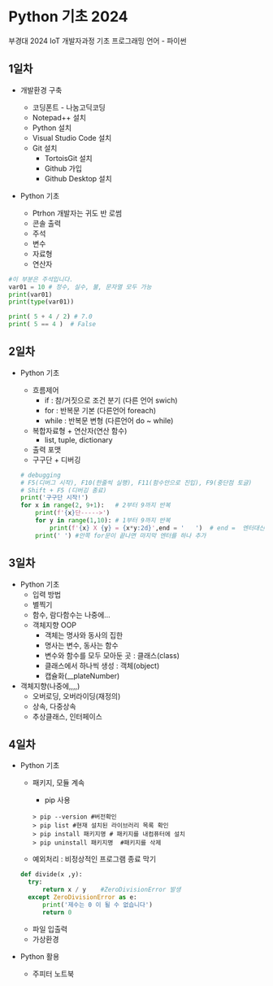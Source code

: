 # Python 기초 2024
부경대 2024 IoT 개발자과정 기초 프로그래밍 언어 - 파이썬

## 1일차
- 개발환경 구축
  - 코딩폰트 - 나눔고딕코딩
  - Notepad++ 설치
  - Python 설치
  - Visual Studio Code 설치
  - Git 설치
    - TortoisGit 설치
    - Github 가입
    - Github Desktop 설치

- Python 기초
  - Ptrhon 개발자는 귀도 반 로썸 
  - 콘솔 출력
  - 주석      
  - 변수
  - 자료형
  - 연산자

```Python
#이 부분은 주석입니다.
var01 = 10 # 정수, 실수, 불, 문자열 모두 가능
print(var01)
print(type(var01))

print( 5 + 4 / 2) # 7.0
print( 5 == 4 )  # False
```

## 2일차
- Python 기초
  - 흐름제어
    - if : 참/거짓으로 조건 분기 (다른 언어 swich)
    - for : 반복문 기본 (다른언어 foreach)
    - while : 반복문 변형 (다른언어 do ~ while)
  - 복합자료형 + 연산자(연산 함수)
    - list, tuple, dictionary
  - 출력 포맷
  - 구구단 + 디버깅

  ```Python
  # debugging
  # F5(디버그 시작), F10(한줄씩 실행), F11(함수안으로 진입), F9(중단점 토글)
  # Shift + F5 (디버깅 종료)
  print('구구단 시작!')
  for x in range(2, 9+1):   # 2부터 9까지 반복
      print(f'{x}단----->')
      for y in range(1,10): # 1부터 9까지 반복
          print(f'{x} X {y} = {x*y:2d}',end = '   ')  # end =  엔터대신 공백으로 변경
      print(' ') #안쪽 for문이 끝나면 마지막 엔터를 하나 추가
    ```

## 3일차
- Python 기초
  - 입력 방법
  - 별찍기
  - 함수, 람다함수는 나중에...
  - 객체지향 OOP
     - 객체는 명사와 동사의 집한
     - 명사는 변수, 동사는 함수
     - 변수와 함수를 모두 모아둔 곳 : 클래스(class)
     - 클래스에서 하나씩 생성 : 객체(object)
     - 캡슐화(__plateNumber)
- 객체지향(나중에,,,,)
  - 오버로딩, 오버라이딩(재정의)
  - 상속, 다중상속
  - 추상클래스, 인터페이스

## 4일차
- Python 기초
  - 패키지, 모듈 계속
    - pip 사용

    ```shell
    > pip --version #버전확인
    > pip list #현재 설치된 라이브러리 목록 확인
    > pip install 패키지명 # 패키지를 내컴퓨터에 설치
    > pip uninstall 패키지명  #패키지를 삭제
    ```
  - 예외처리 : 비정상적인 프로그램 종료 막기

  ```python
  def divide(x ,y):
    try:
        return x / y    #ZeroDivisionError 발생
    except ZeroDivisionError as e:
        print('제수는 0 이 될 수 없습니다')
        return 0
  
  ```
  - 파일 입출력
  - 가상환경
- Python 활용
  - 주피터 노트북